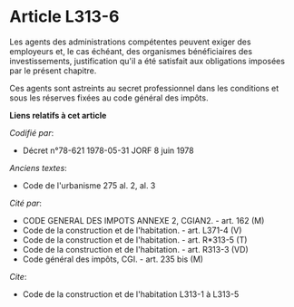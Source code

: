 # Article L313-6

Les agents des administrations compétentes peuvent exiger des employeurs et, le cas échéant, des organismes bénéficiaires des
investissements, justification qu'il a été satisfait aux obligations imposées par le présent chapitre.

Ces agents sont astreints au secret professionnel dans les conditions et sous les réserves fixées au code général des impôts.

**Liens relatifs à cet article**

_Codifié par_:

  - Décret n°78-621 1978-05-31 JORF 8 juin 1978

_Anciens textes_:

  - Code de l'urbanisme 275 al. 2, al. 3

_Cité par_:

  - CODE GENERAL DES IMPOTS ANNEXE 2, CGIAN2. - art. 162 (M)
  - Code de la construction et de l'habitation. - art. L371-4 (V)
  - Code de la construction et de l'habitation. - art. R*313-5 (T)
  - Code de la construction et de l'habitation. - art. R313-3 (VD)
  - Code général des impôts, CGI. - art. 235 bis (M)

_Cite_:

  - Code de la construction et de l'habitation L313-1 à L313-5
